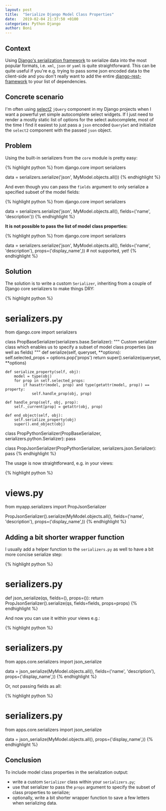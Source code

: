 ```yaml
---
layout: post
title:  "Serialize Django Model Class Properties"
date:   2019-02-04 21:37:50 +0100
categories: Python Django
author: Boni
---
```


## Context

Using [Django's serialization framework] to serialize data into the most popular formats, i.e. `xml`, `json` or `yaml` is quite straightforward. This can be quite useful if you're e.g. trying to pass some json encoded data to the client-side and you don't really want to add the entire [django-rest-framework] to your list of dependencies.

## Concrete scenario

I'm often using [select2] `jQuery` component in my Django projects when I want a powerful yet simple autocomplete select widgets. If I just need to render a mostly static list of options for the select autocomplete, most of the time I find it easiest to just pass a `json` encoded `QuerySet` and initialize the `select2` component with the passed `json` object.

## Problem

Using the built-in serializers from the `core` module is pretty easy:

{% highlight python %}
from django.core import serializers

data = serializers.serialize('json', MyModel.objects.all())
{% endhighlight %}

And even though you can pass the `fields` argument to only serialize a specified subset of the model fields:

{% highlight python %}
from django.core import serializers

data = serializers.serialize('json', MyModel.objects.all(),
                             fields=('name', 'description'))
{% endhighlight %}

**It is not possible to pass the list of model class properties:**

{% highlight python %}
from django.core import serializers

data = serializers.serialize('json', MyModel.objects.all(),
                             fields=('name', 'description'),
                             props=('display_name',)) # not supported, yet!
{% endhighlight %}

## Solution

The solution is to write a custom `Serializer`, inheriting from a couple of Django core serializers to make things DRY:

{% highlight python %}
# serializers.py

from django.core import serializers


class PropBaseSerializer(serializers.base.Serializer):
    """
    Custom serializer class which enables us to specify a subset
    of model class properties (as well as fields)
    """
    def serialize(self, queryset, **options):
        self.selected_props = options.pop('props')
        return super().serialize(queryset, **options)

    def serialize_property(self, obj):
        model = type(obj)
        for prop in self.selected_props:
            if hasattr(model, prop) and type(getattr(model, prop)) == property:
                self.handle_prop(obj, prop)

    def handle_prop(self, obj, prop):
        self._current[prop] = getattr(obj, prop)

    def end_object(self, obj):
        self.serialize_property(obj)
        super().end_object(obj)


class PropPythonSerializer(PropBaseSerializer, serializers.python.Serializer):
    pass


class PropJsonSerializer(PropPythonSerializer, serializers.json.Serializer):
    pass
{% endhighlight %}

The usage is now straightforward, e.g. in your views:

{% highlight python %}
# views.py

from myapp.serializers import PropJsonSerializer


PropJsonSerializer().serialize(MyModel.objects.all(),
                               fields=('name', 'description'),
                               props=('display_name',))
{% endhighlight %}

## Adding a bit shorter wrapper function

I usually add a helper function to the `serializers.py` as well to have a bit more concise serialize step:

{% highlight python %}
# serializers.py

def json_serialize(qs, fields=(), props=()):
    return PropJsonSerializer().serialize(qs, fields=fields, props=props)
{% endhighlight %}

And now you can use it within your views e.g.:

{% highlight python %}
# serializers.py

from apps.core.serializers import json_serialize


data = json_serialize(MyModel.objects.all(), fields=('name', 'description'),
                      props=('display_name',))
{% endhighlight %}

Or, not passing fields as all:

{% highlight python %}
# serializers.py

from apps.core.serializers import json_serialize


data = json_serialize(MyModel.objects.all(), props=('display_name',))
{% endhighlight %}

## Conclusion

To include model class properties in the serialization output:
- write a custom `Serializer` class within your `serializers.py`;
- use that serializer to pass the `props` argument to specify the subset of class properties to serialize;
- optionally, write a bit shorter wrapper function to save a few letters when serializing data.

[django-rest-framework]: https://www.django-rest-framework.org/
[Django's serialization framework]: https://docs.djangoproject.com/en/dev/topics/serialization/
[select2]: https://github.com/select2/select2
